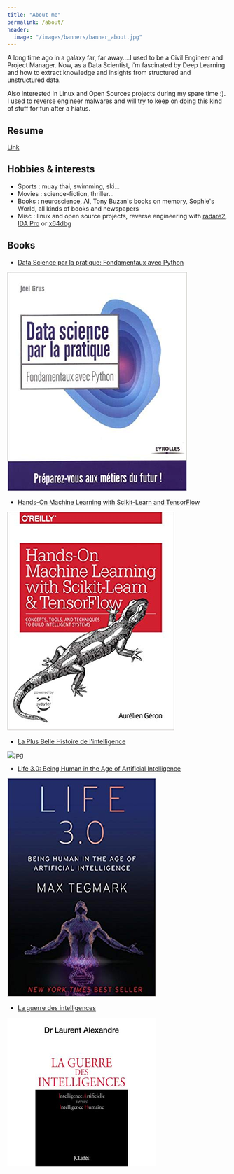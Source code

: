 ```yaml
---
title: "About me"
permalink: /about/
header:
  image: "/images/banners/banner_about.jpg"
---
```


A long time ago in a galaxy far, far away....I used to be a Civil Engineer and Project Manager. Now, as a Data Scientist, i'm fascinated by Deep Learning and how to extract knowledge and insights from structured and unstructured data. 

Also interested in Linux and Open Sources projects during my spare time :). I used to reverse engineer malwares and will try to keep on doing this kind of stuff for fun after a hiatus.

## Resume
[Link](https://github.com/obrunet/Degrees_qualifications_and_resume/blob/master/Resume.pdf)

## Hobbies & interests
* Sports : muay thai, swimming, ski...
* Movies : science-fiction, thriller...
* Books : neuroscience, AI, Tony Buzan's books on memory, Sophie's World, all kinds of books and newspapers 
* Misc : linux and open source projects, reverse engineering with [radare2](https://www.radare.org/r/), [IDA Pro](https://www.hex-rays.com/products/ida/) or [x64dbg](https://x64dbg.com/#start)


## Books 

* [Data Science par la pratique: Fondamentaux avec Python](https://www.amazon.fr/Data-Science-par-pratique-Fondamentaux/dp/2212118686)


![jpg](/images/books/ds_pratique_book_.jpg)

* [Hands-On Machine Learning with Scikit-Learn and TensorFlow](https://www.amazon.fr/Hands-Machine-Learning-Scikit-Learn-TensorFlow/dp/1491962291)


![jpg](/images/books/hands_on_book.jpg)

* [La Plus Belle Histoire de l'intelligence](https://livre.fnac.com/a12534044/Stanislas-Dehaene-La-Plus-Belle-Histoire-de-l-intelligence)


![jpg](/images/books/La-Plus-Belle-Histoire-de-l-intelligence.jpg)

* [Life 3.0: Being Human in the Age of Artificial Intelligence](https://www.amazon.com/Life-3-0-Being-Artificial-Intelligence/dp/1101946598)


![jpg](/images/books/life_3.0_book.jpg)

* [La guerre des intelligences](https://livre.fnac.com/a10637897/Laurent-Alexandre-La-guerre-des-intelligences)


![jpg](/images/books/La-guerre-des-intelligences.jpg)